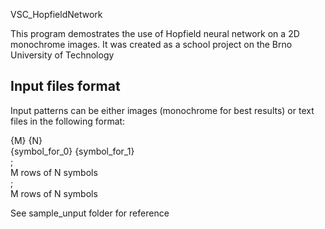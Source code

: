 VSC_HopfieldNetwork

This program demostrates the use of Hopfield neural network on a 2D monochrome images.
It was created as a school project on the Brno University of Technology

Input files format
----
Input patterns can be either images (monochrome for best results) or text files in the following format:

{M} {N}  
{symbol_for_0} {symbol_for_1}  
;  
M rows of N symbols  
;  
M rows of N symbols  

See sample_unput folder for reference
